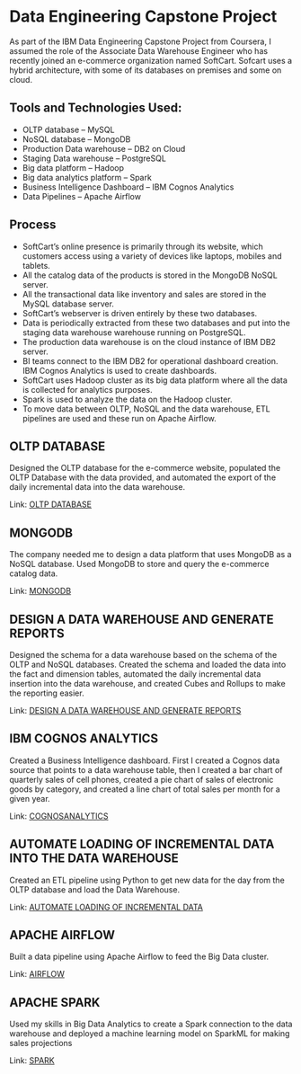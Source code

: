 # Data Engineering Capstone Project

As part of the IBM Data Engineering Capstone Project from Coursera, I assumed the role of the Associate Data Warehouse Engineer who has recently joined an e-commerce organization named SoftCart.
Sofcart uses a hybrid architecture, with some of its databases on premises and some on cloud.

## Tools and Technologies Used:
-	OLTP database – MySQL
-	NoSQL database – MongoDB
-	Production Data warehouse – DB2 on Cloud
-	Staging Data warehouse – PostgreSQL
-	Big data platform – Hadoop
-	Big data analytics platform – Spark
-	Business Intelligence Dashboard – IBM Cognos Analytics
-	Data Pipelines – Apache Airflow

## Process
-	SoftCart’s online presence is primarily through its website, which customers access using a variety of devices like laptops, mobiles and tablets.
-	All the catalog data of the products is stored in the MongoDB NoSQL server.
-	All the transactional data like inventory and sales are stored in the MySQL database server.
-	SoftCart’s webserver is driven entirely by these two databases.
-	Data is periodically extracted from these two databases and put into the staging data warehouse warehouse running on PostgreSQL.
-	The production data warehouse is on the cloud instance of IBM DB2 server.
-	BI teams connect to the IBM DB2 for operational dashboard creation. IBM Cognos Analytics is used to create dashboards.
-	SoftCart uses Hadoop cluster as its big data platform where all the data is collected for analytics purposes.
-	Spark is used to analyze the data on the Hadoop cluster.
-	To move data between OLTP, NoSQL and the data warehouse, ETL pipelines are used and these run on Apache Airflow.

## OLTP DATABASE
Designed the OLTP database for the e-commerce website, populated the OLTP Database with the data provided, and 
automated the export of the daily incremental data into the data warehouse. 

Link: [OLTP DATABASE](https://github.com/antfneves/PortfolioProjects/blob/main/Capstone%20Project/OLTP/OLTP.md)

## MONGODB
The company needed me to design a data platform that uses MongoDB as a NoSQL database. Used MongoDB to store and query the e-commerce catalog data.

Link: [MONGODB](https://github.com/antfneves/PortfolioProjects/blob/main/Capstone%20Project/MongoDB/MONGODB.md)

## DESIGN A DATA WAREHOUSE AND GENERATE REPORTS
Designed the schema for a data warehouse based on the schema of the OLTP and NoSQL databases. 
Created the schema and loaded the data into the fact and dimension tables, automated the daily incremental data insertion into the data warehouse, and 
created Cubes and Rollups to make the reporting easier.

Link: [DESIGN A DATA WAREHOUSE AND GENERATE REPORTS](https://github.com/antfneves/PortfolioProjects/blob/main/Capstone%20Project/DesignandReports/DESIGNREPORTS.md)

## IBM COGNOS ANALYTICS
Created a Business Intelligence dashboard. First I created a Cognos data source that points to a data warehouse table, then I created a bar chart of quarterly sales of cell phones, created a pie chart of sales of electronic goods by category, and created a line chart of total sales per month for a given year.

Link: [COGNOSANALYTICS](https://github.com/antfneves/PortfolioProjects/blob/main/Capstone%20Project/CognosAnalytics/COGNOS.md)

## AUTOMATE LOADING OF INCREMENTAL DATA INTO THE DATA WAREHOUSE
Created an ETL pipeline using Python to get new data for the day from the OLTP database and load the Data Warehouse.

Link: [AUTOMATE LOADING OF INCREMENTAL DATA](https://github.com/antfneves/PortfolioProjects/blob/main/Capstone%20Project/Automation/AUTOMATION.md)

## APACHE AIRFLOW
Built a data pipeline using Apache Airflow to feed the Big Data cluster.

Link: [AIRFLOW](https://github.com/antfneves/PortfolioProjects/blob/main/Capstone%20Project/Airflow/AIRFLOW.md)

## APACHE SPARK
Used my skills in Big Data Analytics to create a Spark connection to the data warehouse and deployed a machine learning model on SparkML for making sales projections

Link: [SPARK](https://github.com/antfneves/PortfolioProjects/blob/main/Capstone%20Project/Spark/SPARK.md)








    
 
    
    

